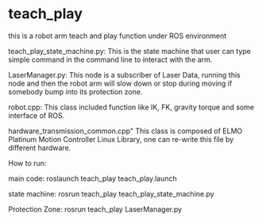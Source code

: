# teach_play
this is a robot arm teach and play function under ROS environment

teach_play_state_machine.py:
This is the state machine that user can type simple command in the command line to interact with the arm.

LaserManager.py:
This node is a subscriber of Laser Data, running this node and then the robot arm will slow down or stop during moving if somebody bump into its protection zone.

robot.cpp:
This class included function like IK, FK, gravity torque and some interface of ROS.

hardware_transmission_common.cpp"
This class is composed of ELMO Platinum Motion Controller Linux Library, one can re-write this file by different hardware.

How to run:

main code:
roslaunch teach_play teach_play.launch

state machine:
rosrun teach_play teach_play_state_machine.py

Protection Zone:
rosrun teach_play LaserManager.py
